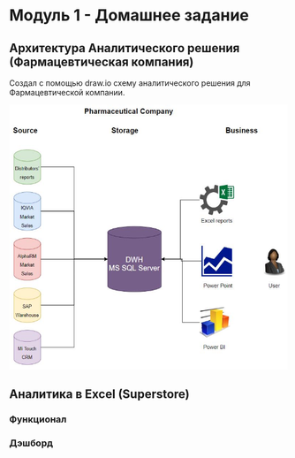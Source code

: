 # Модуль 1 - Домашнее задание

## Архитектура Аналитического решения (Фармацевтическая компания)

Создал с помощью draw.io схему аналитического решения для Фармацевтической компании.


![Schema](https://github.com/nikita-volynets/Data-learn-homework/blob/c86e0cce53fb215d72d93a00dd6fdc8bf739ce5b/Module%201/Architecture_Pharma.JPG)

## Аналитика в Excel (Superstore)

### Функционал

### Дэшборд
